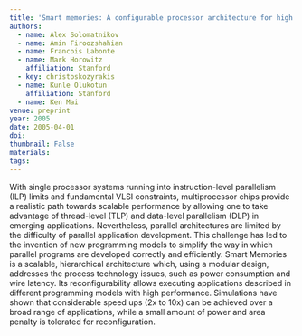 ```yaml
---
title: 'Smart memories: A configurable processor architecture for high productivity parallel programming'
authors:
  - name: Alex Solomatnikov
  - name: Amin Firoozshahian
  - name: Francois Labonte
  - name: Mark Horowitz
    affiliation: Stanford
  - key: christoskozyrakis
  - name: Kunle Olukotun
    affiliation: Stanford
  - name: Ken Mai
venue: preprint
year: 2005
date: 2005-04-01
doi: 
thumbnail: False
materials:
tags:
---
```

With single processor systems running into instruction-level parallelism (ILP) limits and fundamental VLSI constraints, multiprocessor chips provide a realistic path towards scalable performance by allowing one to take advantage of thread-level (TLP) and data-level parallelism (DLP) in emerging applications. Nevertheless, parallel architectures are limited by the difficulty of parallel application development. This challenge has led to the invention of new programming models to simplify the way in which parallel programs are developed correctly and efficiently. Smart Memories is a scalable, hierarchical architecture which, using a modular design, addresses the process technology issues, such as power consumption and wire latency. Its reconfigurability allows executing applications described in different programming models with high performance. Simulations have shown that considerable speed ups (2x to 10x) can be achieved over a broad range of applications, while a small amount of power and area penalty is tolerated for reconfiguration.
